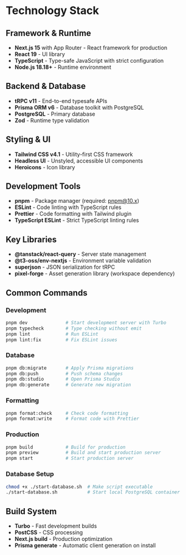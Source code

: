# Technology Stack

## Framework & Runtime
- **Next.js 15** with App Router - React framework for production
- **React 19** - UI library
- **TypeScript** - Type-safe JavaScript with strict configuration
- **Node.js 18.18+** - Runtime environment

## Backend & Database
- **tRPC v11** - End-to-end typesafe APIs
- **Prisma ORM v6** - Database toolkit with PostgreSQL
- **PostgreSQL** - Primary database
- **Zod** - Runtime type validation

## Styling & UI
- **Tailwind CSS v4.1** - Utility-first CSS framework
- **Headless UI** - Unstyled, accessible UI components
- **Heroicons** - Icon library

## Development Tools
- **pnpm** - Package manager (required: pnpm@10.x)
- **ESLint** - Code linting with TypeScript rules
- **Prettier** - Code formatting with Tailwind plugin
- **TypeScript ESLint** - Strict TypeScript linting rules

## Key Libraries
- **@tanstack/react-query** - Server state management
- **@t3-oss/env-nextjs** - Environment variable validation
- **superjson** - JSON serialization for tRPC
- **pixel-forge** - Asset generation library (workspace dependency)

## Common Commands

### Development
```bash
pnpm dev              # Start development server with Turbo
pnpm typecheck        # Type checking without emit
pnpm lint             # Run ESLint
pnpm lint:fix         # Fix ESLint issues
```

### Database
```bash
pnpm db:migrate       # Apply Prisma migrations
pnpm db:push          # Push schema changes
pnpm db:studio        # Open Prisma Studio
pnpm db:generate      # Generate new migration
```

### Formatting
```bash
pnpm format:check     # Check code formatting
pnpm format:write     # Format code with Prettier
```

### Production
```bash
pnpm build            # Build for production
pnpm preview          # Build and start production server
pnpm start            # Start production server
```

### Database Setup
```bash
chmod +x ./start-database.sh  # Make script executable
./start-database.sh           # Start local PostgreSQL container
```

## Build System
- **Turbo** - Fast development builds
- **PostCSS** - CSS processing
- **Next.js build** - Production optimization
- **Prisma generate** - Automatic client generation on install